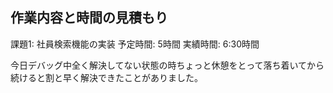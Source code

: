 ## 作業内容と時間の見積もり

課題1: 社員検索機能の実装
予定時間: 5時間
実績時間: 6:30時間

今日デバッグ中全く解決してない状態の時ちょっと休憩をとって落ち着いてから続けると割と早く解決できたことがありました。
